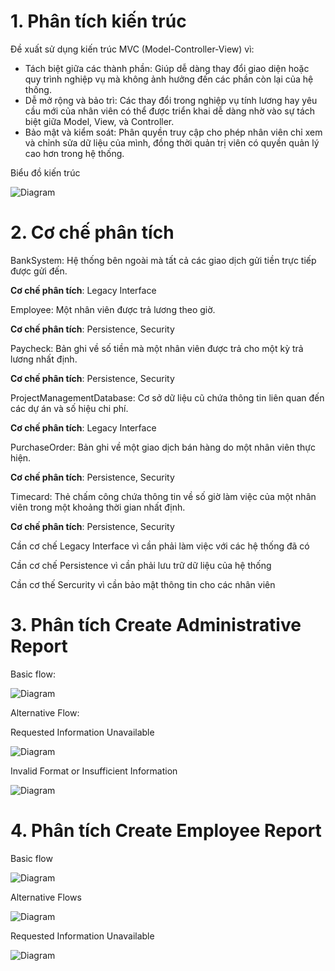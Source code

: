 # 1. Phân tích kiến trúc 
Đề xuất sử dụng kiến trúc MVC (Model-Controller-View) vì:
* Tách biệt giữa các thành phần: Giúp dễ dàng thay đổi giao diện hoặc quy trình nghiệp vụ mà không ảnh hưởng đến các phần còn lại của hệ thống. 
* Dễ mở rộng và bảo trì: Các thay đổi trong nghiệp vụ tính lương hay yêu cầu mới của nhân viên có thể được triển khai dễ dàng nhờ vào sự tách biệt giữa Model, View, và Controller.
* Bảo mật và kiểm soát: Phân quyền truy cập cho phép nhân viên chỉ xem và chỉnh sửa dữ liệu của mình, đồng thời quản trị viên có quyền quản lý cao hơn trong hệ thống.

Biểu đồ kiến trúc

![Diagram](https://www.planttext.com/api/plantuml/png/T5D1JiCm4BplArQzvmS8LHIEY0gXtXTdHKCSEx9TeGZbPHnu4b-WTXh5TXmffvd9xcHcy_VpkxUEZBjq4cpRA3JQCa1FegKFnjtpwR33Rq2yFWkeQvPsmX6596lngUkb7fW35-5lJSU2J9tZnuiHPxByOcesAvA6ZfMRuH7YxGUjdD5Iijcmi0ZIaUBCeYsIiyaY-SgzDYwXKaEdXhyoA_CsvxbIIgIkh_flp0JJiWoSxTtW4KQOY0TIhHsiumxX1XsD_cJXbWMFvEYTVAcR55RLFKwbGZJIer7OiCutIDBcrpa7KTBeXYOTjEuaYD9xohi9aYZ3f0UygwhI7PHB2Uh2ISLb14tXU63FglQ_r3y0003__mC0)
# 2. Cơ chế phân tích
BankSystem: Hệ thống bên ngoài mà tất cả các giao dịch gửi tiền trực tiếp được gửi đến.

**Cơ chế phân tích**: Legacy Interface

Employee: Một nhân viên được trả lương theo giờ.

**Cơ chế phân tích**: Persistence, Security

Paycheck: Bản ghi về số tiền mà một nhân viên được trả cho một kỳ trả lương nhất định.

**Cơ chế phân tích**: Persistence, Security

ProjectManagementDatabase: Cơ sở dữ liệu cũ chứa thông tin liên quan đến các dự án và số hiệu chi phí.

**Cơ chế phân tích**: Legacy Interface

PurchaseOrder: Bản ghi về một giao dịch bán hàng do một nhân viên thực hiện.

**Cơ chế phân tích**: Persistence, Security

Timecard: Thẻ chấm công chứa thông tin về số giờ làm việc của một nhân viên trong một khoảng thời gian nhất định.

**Cơ chế phân tích**: Persistence, Security

Cần cơ chế Legacy Interface vì cần phải làm việc với các hệ thống đã có

Cần cơ chế Persistence vì cần phải lưu trữ dữ liệu của hệ thống

Cần cơ thế Sercurity vì cần bảo mật thông tin cho các nhân viên

# 3. Phân tích Create Administrative Report
Basic flow:

![Diagram](https://www.planttext.com/api/plantuml/png/T9B1JiCm38RlVWgh9pZi1JYWRIr2I0WXEhXxhRj5f4c9KwO-6mSUYLV0NTk9TUAGW_qxlpyx-VdwNaga4DlQ0iYxSHYyC40qqJ8ccptZCtN1MukhiZREI0mKVS05vlpHiYiOCqExGBMcrYIcmChwGm90HLztl0LRtxgIGeV92pS-n3V3XmH9yFxr0GhledQOj7G8BOTZHPu2EyNfS92Xf4XR4XvZ0JZsmCLjxuOtOnutNSDpQSqx3ScLo7hKYGKhfOmwPnZiPpVkwiRwZXaTrNmbrm1zNkKyLJKDh1uJsTXu4bSJ2MXuCioCD9PEqromwr8bej0d_rFof21O6NintAClA1hlpWZpFqO3nhYscJOtopmwFt2S-MMiZzEDoqA0fIvIFyyl0000__y30000)

Alternative Flow:

Requested Information Unavailable

![Diagram](https://www.planttext.com/api/plantuml/png/P50xKiD03Err2etxN2054s8OXex9XrxsAg1XlGfQcOpFHi6Hk09h6nUGKde_FNr_VcsoatdVHO3y9WbDCmEuU6Ii3g-CJpIOneYtePCasOrS3LUuv_UUKyju9_HYr9NLbhAqU8fwgG2e7NcJ2XhjKo0RiDhnMSsVXIyLKiQ7uoEqchmaB5WzZv5jOknhu5JE6N268P1JGvb_vmmmPU3gPdJ3DHuJVP14Qae3IIUrZbmqmOWMqinUuxsPsfLuDxRAZgqn-PBnNxgGYlUVX2ktcig3uYAVTu5BlG5WmocKj_y0003__mC0)

Invalid Format or Insufficient Information

![Diagram](https://www.planttext.com/api/plantuml/png/R911JiD034NtFeMLVI_G1Iga2B408GhitSHjhKxiud6eSZOM78ahC6ceX2gM_dxsj__tvzSY1tdqNGB8Ur5qommG4ecnUjanFj7WbX9Ujvsev70ASvpXYjzxrePnARHrwefqGraQt2GxLW3KZDnf2jRMQqi-OFNC1_Du4pvMI1dlNk-XCOtYSExLKvdOJyIg1jPope1J6reAMbFctpe3d3nmTZLkmpa-Mk31xKDQqIsoMh_TeUZ6lACGKnYnGazZStoGd4VoBtAnybQ37Rj_m4kofX99EbjCsfBBGmF0WhKjGVy0003__mC0)

# 4. Phân tích Create Employee Report
Basic flow

![Diagram](https://www.planttext.com/api/plantuml/png/T9D1JiCm44NtFiKeAv3e1P101HM9JL7LLc8zTQQjgMC7UnAKix7WI5m1sqbAqwQRA8hVd_d_M_dz_fbwHiTLeOK_A0FEUX8esJfuAKfj6o9H1a19LQ9Xo5QDPoeoG0_XTNYsSFQ39CCS3UweeF1jXemRz9G4Y_diMOX-BamUumYuXoLzLkGPs89qX4o0uAYqZaK40dVK_CCj40IAoIc4csNxOTsKT1VtahyTsHKyrYgdSxaGg1bEHi03P6lBgE7LLix3ktK7oc4RYa7eWcO2e3COeoLpx1JL15e5YtOBSezkHs2gOaFE1pw1awETfngLnescI_8o-apvKcDpXWAQFCHfM_6aWp5bJHXm6NwLJeTwGION8psV5VMbU0--9AcsAlGmx6s5DVKMA1zTVNB7FjAyxqUFHktnn6ehCMPAIGqMDBgXDtnLqctfgcWjfspHqp5PhnIaFS5RP_Sqt61Ek1E9Bk-pf3AduHd_g3y0003__mC0)

Alternative Flows

![Diagram](https://www.planttext.com/api/plantuml/png/R951JWCn34NtFeNL5KXm0HQeeYthgd01ap4GaKc2xIcQix7WI5m1PuO2ebqaIkptlntdy_rZgKPYGvz0Ns96ASf0mOhWfg-fZCnG7OWXLig6YxjHZVi5ag8V0GuKNbwt05xXZby7LaCh68J960c5Qn631ZZte_c5Py05qLWYuTbk3joFbIzmxIvwVgBMLie-TlnV3a393jxSOSoFHNgoM38EcVOK4pqa1iJZZjPHQw8HMSI7qBCgFJNokFZgkVYqsZk5focY2mBbm0bSCBSm9VnsgjHt5cz8Oy3RLDuSvEIUgya5IsMPklvhC1VVv0u79mDfwuvp1st1qlVscry0003__mC0)

Requested Information Unavailable

![Diagram](https://www.planttext.com/api/plantuml/png/T99DJWCn34RtESMdha222x105QL8tQ6M2rWP5rdaZyHJD6TZmP6u0Xw65gaCYqHHyZxxHSdd-yUoALNjOt3jHH9gRkp8QwvOnnBomEoA0UAbK58iTaDJZWjGWosTErAulXqtS8Cjl_RS59hXAvCo29LBhkf6mBXJvXUU00k8SXN2nNRQU1eAN-7UghJBcLwFDH-aOqZosGxPcfcvf0C5wSwBEaT1iVav_EPQlz_RrTXk9ccVQoILd1pmrzHQnQ8m255Qa_Hy5ldVRewtm6YpcnL0cPATKNCkgvnKKi-ueoOU3o6_6ScXCLQKF0VamlKeTgemMQrJXzv8J_RKbagT6uTRsZp-Woy0003__mC0)
